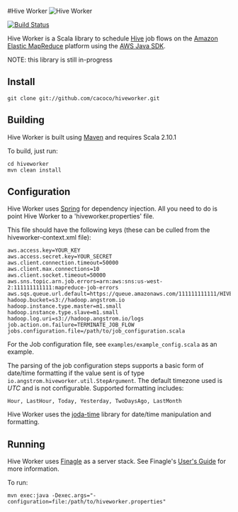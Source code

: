 #Hive Worker
![Hive Worker](http://www.gvsu.edu/gvnow/files/photos/EE23917D-D2F3-6596-4A71E2C7851753DA.jpg "Hive Worker")

[![Build Status](https://travis-ci.org/cacoco/hiveworker.png?branch=master)](https://travis-ci.org/cacoco/hiveworker)

Hive Worker is a Scala library to schedule [Hive](http://hive.apache.org/) job flows on the [Amazon Elastic MapReduce](http://aws.amazon.com/elasticmapreduce/) platform using the [AWS Java SDK](http://docs.amazonwebservices.com/AWSJavaSDK/latest/javadoc/index.html).

NOTE: this library is still in-progress

## Install ######################################################################

```
git clone git://github.com/cacoco/hiveworker.git
```

## Building ######################################################################

Hive Worker is built using [Maven](http://maven.apache.org) and requires Scala 2.10.1

To build, just run:

```
cd hiveworker
mvn clean install
```

## Configuration ################################################################

Hive Worker uses [Spring](http://static.springsource.org/spring/docs/current/javadoc-api/) for dependency injection. All you need to do is point Hive Worker to a 'hiveworker.properties' file.

This file should have the following keys (these can be culled from the hiveworker-context.xml file):

```
aws.access.key=YOUR_KEY
aws.access.secret.key=YOUR_SECRET
aws.client.connection.timeout=50000
aws.client.max.connections=10
aws.client.socket.timeout=50000
aws.sns.topic.arn.job.errors=arn:aws:sns:us-west-2:111111111111:mapreduce-job-errors
aws.sqs.queue.url.default=https://queue.amazonaws.com/111111111111/HIVE_JOB_FLOW
hadoop.bucket=s3://hadoop.angstrom.io
hadoop.instance.type.master=m1.small
hadoop.instance.type.slave=m1.small
hadoop.log.uri=s3://hadoop.angstrom.io/logs
job.action.on.failure=TERMINATE_JOB_FLOW
jobs.configuration.file=/path/to/job_configuration.scala
```

For the Job configuration file, see ```examples/example_config.scala``` as an example.

The parsing of the job configuration steps supports a basic form of date/time formatting if the value sent is of type ```io.angstrom.hiveworker.util.StepArgument```. The default timezone used is _UTC_ and
is not configurable. Supported formatting includes:

```
Hour, LastHour, Today, Yesterday, TwoDaysAgo, LastMonth
```

Hive Worker uses the [joda-time](http://joda-time.sourceforge.net/) library for date/time manipulation and formatting.

## Running ######################################################################

Hive Worker uses [Finagle](https://github.com/twitter/finagle) as a server stack. See Finagle's [User's Guide](http://twitter.github.io/finagle/guide/) for more information.

To run:

```
mvn exec:java -Dexec.args="-configuration=file:/path/to/hiveworker.properties"
```